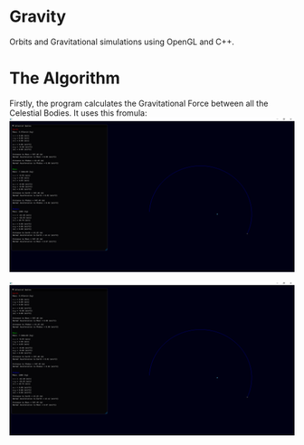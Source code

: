 # Gravity
Orbits and Gravitational simulations using OpenGL and C++.

# The Algorithm
Firstly, the program calculates the Gravitational Force between all the Celestial Bodies. It uses this fromula:
<img src="https://raw.githubusercontent.com/TheMisterOdd/Gravity/main/images/example.png" alt="window output"/>


<img src="https://raw.githubusercontent.com/TheMisterOdd/Gravity/main/images/example.png" alt="window output"/>
